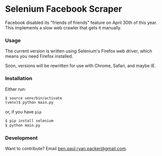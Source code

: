 # Selenium Facebook Scraper

Facebook disabled its "friends of friends" feature on April 30th of this year. This implements a slow web crawler that gets it manually.

### Usage
The current version is written using Selenium's Firefox web driver, which means you need Firefox installed. 

Soon, versions will be rewritten for use with Chrome, Safari, and maybe IE.

### Installation

Either run:

```sh
$ source venv/bin/activate
(venv)$ python main.py
```
or, if you have `pip`
```sh
$ pip install selenium
$ python main.py
```


### Development

Want to contribute? Email ben.paul.ryan.packer@gmail.com.